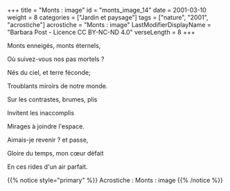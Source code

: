+++
title = "Monts : image"
id = "monts_image_14"
date = 2001-03-10
weight = 8
categories = ["Jardin et paysage"]
tags = ["nature", "2001", "acrostiche"]
acrostiche = "Monts : image"
LastModifierDisplayName = "Barbara Post - Licence CC BY-NC-ND 4.0"
verseLength = 8
+++

Monts enneigés, monts éternels,

Où suivez-vous nos pas mortels ?

Nés du ciel, et terre féconde;

Troublants miroirs de notre monde.

Sur les contrastes, brumes, plis

Invitent les inaccomplis

Mirages à joindre l'espace.

Aimais-je revenir ? et passe,

Gloire  du temps, mon cœur défait

En ces rides d'un air parfait.

{{% notice style="primary" %}}
Acrostiche : Monts : image
{{% /notice %}}
